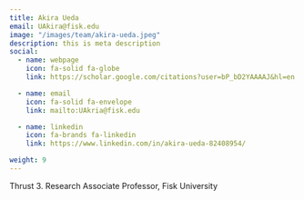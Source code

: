 ```yaml
---
title: Akira Ueda
email: UAkira@fisk.edu
image: "/images/team/akira-ueda.jpeg"
description: this is meta description
social:
  - name: webpage
    icon: fa-solid fa-globe
    link: https://scholar.google.com/citations?user=bP_bD2YAAAAJ&hl=en

  - name: email
    icon: fa-solid fa-envelope
    link: mailto:UAkria@fisk.edu

  - name: linkedin
    icon: fa-brands fa-linkedin
    link: https://www.linkedin.com/in/akira-ueda-82408954/

weight: 9
---
```

Thrust 3.
Research Associate Professor, Fisk University
